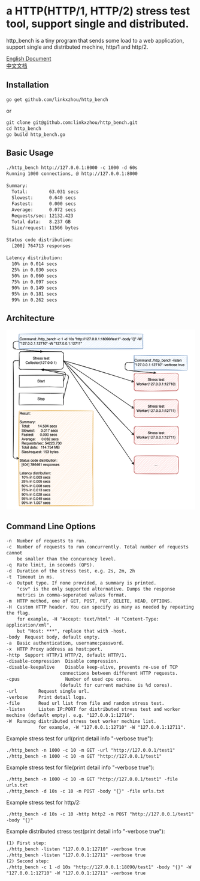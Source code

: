 # a HTTP(HTTP/1, HTTP/2) stress test tool, support single and distributed.

http_bench is a tiny program that sends some load to a web application, support single and distributed mechine, http/1 and http/2.

[English Document](https://github.com/linkxzhou/http_bench/blob/master/README.md)  
[中文文档](https://github.com/linkxzhou/http_bench/blob/master/README_CN.md)  
  
## Installation

```
go get github.com/linkxzhou/http_bench
```
or
```
git clone git@github.com:linkxzhou/http_bench.git
cd http_bench
go build http_bench.go
```

## Basic Usage

```
./http_bench http://127.0.0.1:8000 -c 1000 -d 60s
Running 1000 connections, @ http://127.0.0.1:8000

Summary:
  Total:        63.031 secs
  Slowest:      0.640 secs
  Fastest:      0.000 secs
  Average:      0.072 secs
  Requests/sec: 12132.423
  Total data:   8.237 GB
  Size/request: 11566 bytes

Status code distribution:
  [200] 764713 responses

Latency distribution:
  10% in 0.014 secs
  25% in 0.030 secs
  50% in 0.060 secs
  75% in 0.097 secs
  90% in 0.149 secs
  95% in 0.181 secs
  99% in 0.262 secs
```

## Architecture
![avatar](./arch.png)

## Command Line Options

```
-n  Number of requests to run.
-c  Number of requests to run concurrently. Total number of requests cannot
	be smaller than the concurency level.
-q  Rate limit, in seconds (QPS).
-d  Duration of the stress test, e.g. 2s, 2m, 2h
-t  Timeout in ms.
-o  Output type. If none provided, a summary is printed.
	"csv" is the only supported alternative. Dumps the response
	metrics in comma-seperated values format.
-m  HTTP method, one of GET, POST, PUT, DELETE, HEAD, OPTIONS.
-H  Custom HTTP header. You can specify as many as needed by repeating the flag.
	for example, -H "Accept: text/html" -H "Content-Type: application/xml", 
	but "Host: ***", replace that with -host.
-body  Request body, default empty.
-a  Basic authentication, username:password.
-x  HTTP Proxy address as host:port.
-http  Support HTTP/1 HTTP/2, default HTTP/1.
-disable-compression  Disable compression.
-disable-keepalive    Disable keep-alive, prevents re-use of TCP
					connections between different HTTP requests.
-cpus                 Number of used cpu cores.
					(default for current machine is %d cores).
-url 		Request single url.
-verbose 	Print detail logs.
-file 		Read url list from file and random stress test.
-listen 	Listen IP:PORT for distributed stress test and worker mechine (default empty). e.g. "127.0.0.1:12710".
-W  Running distributed stress test worker mechine list.
			for example, -W "127.0.0.1:12710" -W "127.0.0.1:12711".
```

Example stress test for url(print detail info "-verbose true"):
```
./http_bench -n 1000 -c 10 -m GET -url "http://127.0.0.1/test1"
./http_bench -n 1000 -c 10 -m GET "http://127.0.0.1/test1"
```

Example stress test for file(print detail info "-verbose true"):
```
./http_bench -n 1000 -c 10 -m GET "http://127.0.0.1/test1" -file urls.txt
./http_bench -d 10s -c 10 -m POST -body "{}" -file urls.txt
```

Example stress test for http/2:
```
./http_bench -d 10s -c 10 -http http2 -m POST "http://127.0.0.1/test1" -body "{}"
```

Example distributed stress test(print detail info "-verbose true"):
```
(1) First step:
./http_bench -listen "127.0.0.1:12710" -verbose true
./http_bench -listen "127.0.0.1:12711" -verbose true
(2) Second step:
./http_bench -c 1 -d 10s "http://127.0.0.1:18090/test1" -body "{}" -W "127.0.0.1:12710" -W "127.0.0.1:12711" -verbose true
```